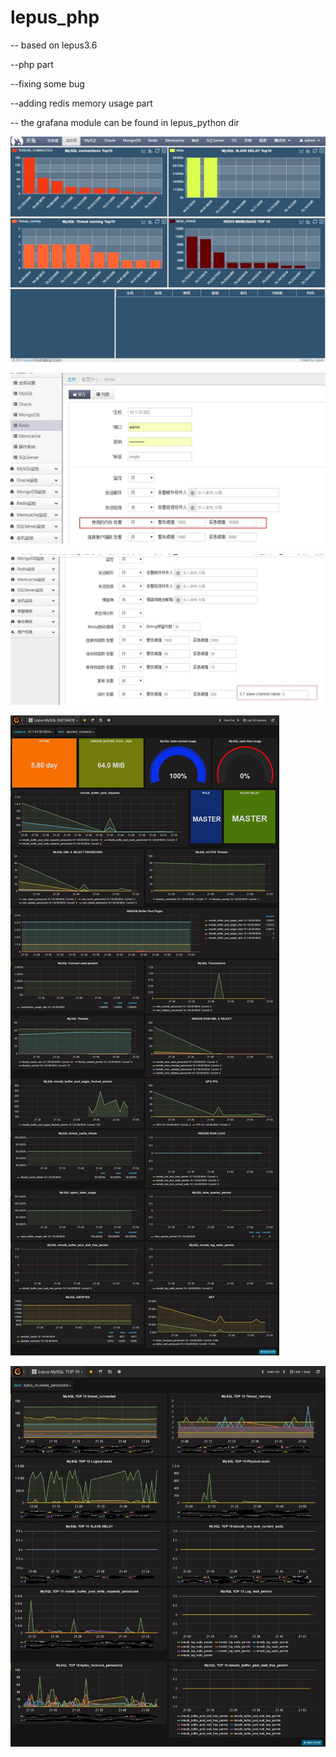 # lepus_php
-- based on lepus3.6

--php part

--fixing some bug 

--adding redis memory usage part

-- the grafana module can be found in lepus_python dir

![image](https://github.com/speedocjx/myfile/blob/master/lepus_mon.jpg)

![image](https://github.com/speedocjx/myfile/blob/master/redis_mem.jpg)

![image](https://github.com/speedocjx/myfile/blob/master/mysql_multimaster.jpg)

![image](https://github.com/speedocjx/myfile/blob/master/lepus_pic/Grafana%20-%20Lepus%20MySQL%20INSTANCE.jpg)

![image](https://github.com/speedocjx/myfile/blob/master/lepus_pic/Grafana%20-%20Lepus%20MySQL%20TOP%2010.jpg)
